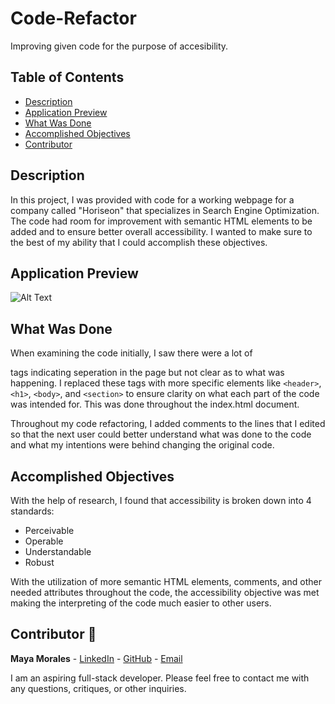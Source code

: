 # Code-Refactor

Improving given code for the purpose of accesibility.

## Table of Contents
* [ Description ](#description)
* [ Application Preview ](#application-preview)
* [ What Was Done ](#what-was-done)
* [ Accomplished Objectives ](#accomplished-objectives)
* [ Contributor ](#contributor-🙌)

## Description

In this project, I was provided with code for a working webpage for a company called "Horiseon" that specializes in Search Engine Optimization. The code had room for improvement with semantic HTML elements to be added and to ensure better overall accessibility. I wanted to make sure to the best of my ability that I could accomplish these objectives.

## Application Preview

![ Alt Text ](/assets/website.gif)

## What Was Done

When examining the code initially, I saw there were a lot of <div> tags indicating seperation in the page but not clear as to what was happening. I replaced these tags with more specific elements like `<header>`, `<h1>`, `<body>`, and `<section>` to ensure clarity on what each part of the code was intended for. This was done throughout the index.html document.

Throughout my code refactoring, I added comments to the lines that I edited so that the next user could better understand what was done to the code and what my intentions were behind changing the original code.

## Accomplished Objectives

With the help of research, I found that accessibility is broken down into 4 standards:
- Perceivable
- Operable
- Understandable
- Robust

With the utilization of more semantic HTML elements, comments, and other needed attributes throughout the code, the accessibility objective was met making the interpreting of the code much easier to other users.

## Contributor 🙌

**Maya Morales** - [LinkedIn](https://www.linkedin.com/in/maya-morales-1191351bb/) - [GitHub](https://github.com/mayaimorales) - [Email](mayainomorales@gmail.com)

I am an aspiring full-stack developer. Please feel free to contact me with any questions, critiques, or other inquiries.